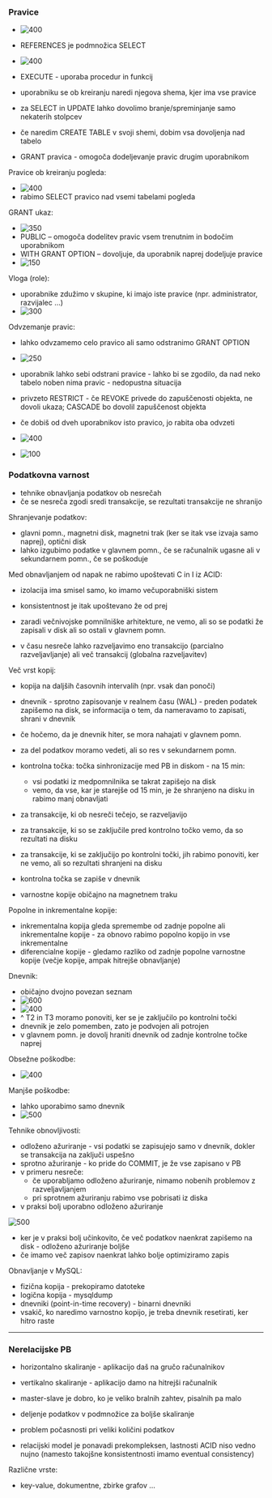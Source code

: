 ### Pravice

- ![400](../../Images/Pasted%20image%2020240509165913.png)
- REFERENCES je podmnožica SELECT
- ![400](../../Images/Pasted%20image%2020240509165956.png)
- EXECUTE - uporaba procedur in funkcij
- uporabniku se ob kreiranju naredi njegova shema, kjer ima vse pravice

- za SELECT in UPDATE lahko dovolimo branje/spreminjanje samo nekaterih stolpcev
- če naredim CREATE TABLE v svoji shemi, dobim vsa dovoljenja nad tabelo
- GRANT pravica - omogoča dodeljevanje pravic drugim uporabnikom

Pravice ob kreiranju pogleda:
- ![400](../../Images/Pasted%20image%2020240516143504.png)
- rabimo SELECT pravico nad vsemi tabelami pogleda

GRANT ukaz:
- ![350](../../Images/Pasted%20image%2020240516143631.png)
- PUBLIC – omogoča dodelitev pravic vsem trenutnim in bodočim uporabnikom
- WITH GRANT OPTION – dovoljuje, da uporabnik naprej dodeljuje pravice
- ![150](../../Images/Pasted%20image%2020240516144329.png)

Vloga (role):
- uporabnike zdužimo v skupine, ki imajo iste pravice (npr. administrator, razvijalec ...)
- ![300](../../Images/Pasted%20image%2020240516143940.png)

Odvzemanje pravic:
- lahko odvzamemo celo pravico ali samo odstranimo GRANT OPTION
- ![250](../../Images/Pasted%20image%2020240516144522.png)
- uporabnik lahko sebi odstrani pravice - lahko bi se zgodilo, da nad neko tabelo noben nima pravic - nedopustna situacija
- privzeto RESTRICT - če REVOKE privede do zapuščenosti objekta, ne dovoli ukaza; CASCADE bo dovolil zapuščenost objekta

- če dobiš od dveh uporabnikov isto pravico, jo rabita oba odvzeti
- ![400](../../Images/Pasted%20image%2020240516144900.png)
- ![100](../../Images/Pasted%20image%2020240516145014.png)

### Podatkovna varnost

- tehnike obnavljanja podatkov ob nesrečah
- če se nesreča zgodi sredi transakcije, se rezultati transakcije ne shranijo

Shranjevanje podatkov:
- glavni pomn., magnetni disk, magnetni trak (ker se itak vse izvaja samo naprej), optični disk
- lahko izgubimo podatke v glavnem pomn., če se računalnik ugasne ali v sekundarnem pomn., če se poškoduje

Med obnavljanjem od napak ne rabimo upoštevati C in I iz ACID:
- izolacija ima smisel samo, ko imamo večuporabniški sistem
- konsistentnost je itak upoštevano že od prej

- zaradi večnivojske pomnilniške arhitekture, ne vemo, ali so se podatki že zapisali v disk ali so ostali v glavnem pomn.
- v času nesreče lahko razveljavimo eno transakcijo (parcialno razveljavljanje) ali več transakcij (globalna razveljavitev)

Več vrst kopij:
- kopija na daljših časovnih intervalih (npr. vsak dan ponoči)
- dnevnik - sprotno zapisovanje v realnem času (WAL) - preden podatek zapišemo na disk, se informacija o tem, da nameravamo to zapisati, shrani v dnevnik
- če hočemo, da je dnevnik hiter, se mora nahajati v glavnem pomn.
- za del podatkov moramo vedeti, ali so res v sekundarnem pomn.
- kontrolna točka: točka sinhronizacije med PB in diskom - na 15 min:
	- vsi podatki iz medpomnilnika se takrat zapišejo na disk
	- vemo, da vse, kar je starejše od 15 min, je že shranjeno na disku in rabimo manj obnavljati

- za transakcije, ki ob nesreči tečejo, se razveljavijo
- za transakcije, ki so se zaključile pred kontrolno točko vemo, da so rezultati na disku
- za transakcije, ki se zaključijo po kontrolni točki, jih rabimo ponoviti, ker ne vemo, ali so rezultati shranjeni na disku
- kontrolna točka se zapiše v dnevnik

- varnostne kopije običajno na magnetnem traku

Popolne in inkrementalne kopije:
- inkrementalna kopija gleda spremembe od zadnje popolne ali inkrementalne kopije - za obnovo rabimo popolno kopijo in vse inkrementalne
- diferencialne kopije - gledamo razliko od zadnje popolne varnostne kopije (večje kopije, ampak hitrejše obnavljanje)

Dnevnik:
- običajno dvojno povezan seznam
- ![600](../../Images/Pasted%20image%2020240516153732.png)
- ![400](../../Images/Pasted%20image%2020240516154048.png)
- ^ T2 in T3 moramo ponoviti, ker se je zaključilo po kontrolni točki
- dnevnik je zelo pomemben, zato je podvojen ali potrojen
- v glavnem pomn. je dovolj hraniti dnevnik od zadnje kontrolne točke naprej

Obsežne poškodbe:
- ![400](../../Images/Pasted%20image%2020240516154727.png)

Manjše poškodbe:
- lahko uporabimo samo dnevnik
- ![500](../../Images/Pasted%20image%2020240516154748.png)

Tehnike obnovljivosti:
- odloženo ažuriranje - vsi podatki se zapisujejo samo v dnevnik, dokler se transakcija na zaključi uspešno
- sprotno ažuriranje - ko pride do COMMIT, je že vse zapisano v PB
- v primeru nesreče:
	- če uporabljamo odloženo ažuriranje, nimamo nobenih problemov z razveljavljanjem
	- pri sprotnem ažuriranju rabimo vse pobrisati iz diska
- v praksi bolj uporabno odloženo ažuriranje

![500](../../Images/Pasted%20image%2020240516155058.png)
- ker je v praksi bolj učinkovito, če več podatkov naenkrat zapišemo na disk - odloženo ažuriranje boljše
- če imamo več zapisov naenkrat lahko bolje optimiziramo zapis

Obnavljanje v MySQL:
- fizična kopija - prekopiramo datoteke
- logična kopija - mysqldump
- dnevniki (point-in-time recovery) - binarni dnevniki
- vsakič, ko naredimo varnostno kopijo, je treba dnevnik resetirati, ker hitro raste

---

### Nerelacijske PB

- horizontalno skaliranje - aplikacijo daš na gručo računalnikov
- vertikalno skaliranje - aplikacijo damo na hitrejši računalnik
- master-slave je dobro, ko je veliko bralnih zahtev, pisalnih pa malo
- deljenje podatkov v podmnožice za boljše skaliranje

- problem počasnosti pri veliki količini podatkov
- relacijski model je ponavadi prekompleksen, lastnosti ACID niso vedno nujno (namesto takojšne konsistentnosti imamo eventual consistency)

Različne vrste:
- key-value, dokumentne, zbirke grafov ...